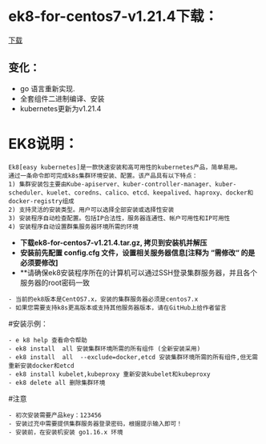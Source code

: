 # ek8-for-centos7-v1.21.4下载：

[下载](https://github.com/catman002/kubernetes-ek8/releases)

## 变化：
- go 语言重新实现.  
- 全套组件二进制编译、安装
- kubernetes更新为v1.21.4

# EK8说明：
```
Ek8[easy kubernetes]是一款快速安装和高可用性的kubernetes产品，简单易用。
通过一条命令即可完成k8s集群环境安装、配置。该产品具有以下特点：
1) 集群安装包主要由Kube-apiserver、kuber-controller-manager、kuber-scheduler、kuelet、coredns、calico、etcd、keepalived、haproxy、docker和docker-registry组成
2) 支持灵活的安装类型。用户可以选择全部安装或选择性安装
3) 安装程序自动检查配置。包括IP合法性，服务器连通性、帐户可用性和IP可用性
4) 安装程序自动设置群集服务器环境所需的环境
```
- **下载ek8-for-centos7-v1.21.4.tar.gz, 拷贝到安装机并解压**
- **安装前先配置 config.cfg 文件，设置相关服务器信息[注释为 “需修改“ 的是必须要修改]**
- **请确保ek8安装程序所在的计算机可以通过SSH登录集群服务器，并且各个服务器的root密码一致

```
- 当前的ek8版本是CentOS7.x，安装的集群服务器必须是centos7.x
- 如果您需要支持k8s更高版本或支持其他服务器版本，请在GitHub上给作者留言

```

#安装示例：
```
- e k8 help 查看命令帮助
- ek8 install  all 安装集群环境所需的所有组件 (全新安装采用)
- ek8 install  all  --exclude=docker,etcd 安装集群环境所需的所有组件,但无需重新安装docker和etcd
- ek8 install kubelet,kubeproxy 重新安装kubelet和kubeproxy
- ek8 delete all 删除集群环境
```

#注意
```
- 初次安装需要产品key：123456 
- 安装过充中需要提供集群服务器登录密码，根据提示输入即可！
- 安装前，在安装机安装 go1.16.x 环境
```
